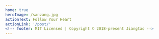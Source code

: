```yaml
---
home: true
heroImage: /sanzang.jpg
actionText: Follow Your Heart
actionLink: '/post/'
<!-- footer: MIT Licensed | Copyright © 2018-present Jiangtao -->
---
```

